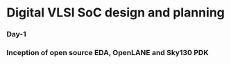 # Digital VLSI SoC design and planning
### Day-1 
### Inception of open source EDA, OpenLANE and Sky130 PDK
